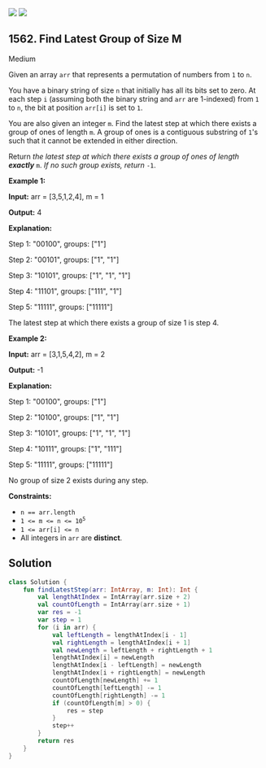 [![](https://img.shields.io/github/stars/javadev/LeetCode-in-Kotlin?label=Stars&style=flat-square)](https://github.com/javadev/LeetCode-in-Kotlin)
[![](https://img.shields.io/github/forks/javadev/LeetCode-in-Kotlin?label=Fork%20me%20on%20GitHub%20&style=flat-square)](https://github.com/javadev/LeetCode-in-Kotlin/fork)

## 1562\. Find Latest Group of Size M

Medium

Given an array `arr` that represents a permutation of numbers from `1` to `n`.

You have a binary string of size `n` that initially has all its bits set to zero. At each step `i` (assuming both the binary string and `arr` are 1-indexed) from `1` to `n`, the bit at position `arr[i]` is set to `1`.

You are also given an integer `m`. Find the latest step at which there exists a group of ones of length `m`. A group of ones is a contiguous substring of `1`'s such that it cannot be extended in either direction.

Return _the latest step at which there exists a group of ones of length **exactly**_ `m`. _If no such group exists, return_ `-1`.

**Example 1:**

**Input:** arr = [3,5,1,2,4], m = 1

**Output:** 4

**Explanation:** 

Step 1: "00100", groups: ["1"] 

Step 2: "00101", groups: ["1", "1"] 

Step 3: "10101", groups: ["1", "1", "1"] 

Step 4: "11101", groups: ["111", "1"] 

Step 5: "11111", groups: ["11111"] 

The latest step at which there exists a group of size 1 is step 4.

**Example 2:**

**Input:** arr = [3,1,5,4,2], m = 2

**Output:** -1

**Explanation:** 

Step 1: "00100", groups: ["1"] 

Step 2: "10100", groups: ["1", "1"] 

Step 3: "10101", groups: ["1", "1", "1"] 

Step 4: "10111", groups: ["1", "111"] 

Step 5: "11111", groups: ["11111"]

No group of size 2 exists during any step.

**Constraints:**

*   `n == arr.length`
*   <code>1 <= m <= n <= 10<sup>5</sup></code>
*   `1 <= arr[i] <= n`
*   All integers in `arr` are **distinct**.

## Solution

```kotlin
class Solution {
    fun findLatestStep(arr: IntArray, m: Int): Int {
        val lengthAtIndex = IntArray(arr.size + 2)
        val countOfLength = IntArray(arr.size + 1)
        var res = -1
        var step = 1
        for (i in arr) {
            val leftLength = lengthAtIndex[i - 1]
            val rightLength = lengthAtIndex[i + 1]
            val newLength = leftLength + rightLength + 1
            lengthAtIndex[i] = newLength
            lengthAtIndex[i - leftLength] = newLength
            lengthAtIndex[i + rightLength] = newLength
            countOfLength[newLength] += 1
            countOfLength[leftLength] -= 1
            countOfLength[rightLength] -= 1
            if (countOfLength[m] > 0) {
                res = step
            }
            step++
        }
        return res
    }
}
```